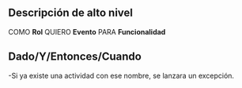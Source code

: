 ## Descripción de alto nivel

COMO **Rol**
QUIERO **Evento**
PARA **Funcionalidad** 

## Dado/Y/Entonces/Cuando

-Si ya existe una actividad con ese nombre, se lanzara un excepción.
